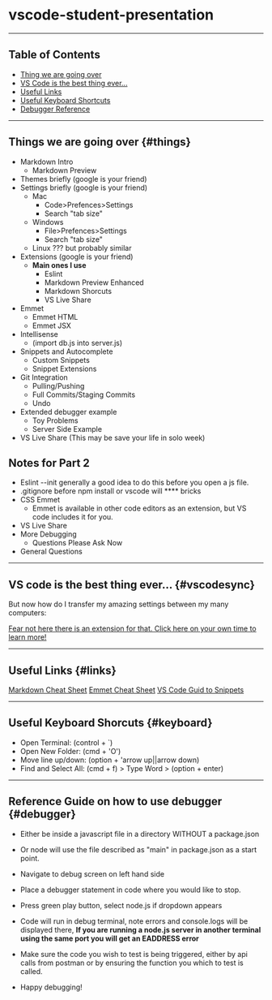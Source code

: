 # vscode-student-presentation
****
## Table of Contents
* [Thing we are going over](#things)
* [VS Code is the best thing ever...](#vscodesync)
* [Useful Links](#links)
* [Useful Keyboard Shortcuts](#keyboard)
* [Debugger Reference](#debugger)
****
## Things we are going over {#things}

* Markdown Intro
  * Markdown Preview
* Themes briefly (google is your friend)
* Settings briefly (google is your friend)
  * Mac
    * Code>Prefences>Settings
    * Search "tab size"
  * Windows
    * File>Prefences>Settings
    * Search "tab size"
  * Linux ??? but probably similar
* Extensions (google is your friend)
  * **Main ones I use**
    * Eslint
    * Markdown Preview Enhanced
    * Markdown Shorcuts
    * VS Live Share
* Emmet
  * Emmet HTML
  * Emmet JSX
* Intellisense 
  * (import db.js into server.js)
* Snippets and Autocomplete
  * Custom Snippets
  * Snippet Extensions
* Git Integration
  * Pulling/Pushing
  * Full Commits/Staging Commits
  * Undo
* Extended debugger example
  * Toy Problems
  * Server Side Example
* VS Live Share (This may be save your life in solo week)

## Notes for Part 2
* Eslint --init generally a good idea to do this before you open a js file.
* .gitignore before npm install or vscode will **** bricks
* CSS Emmet
  * Emmet is available in other code editors as an extension, but VS code includes it for you.
* VS Live Share
* More Debugging 
  * Questions Please Ask Now
* General Questions

****

## VS code is the best thing ever... {#vscodesync}

But now how do I transfer my amazing settings between my many computers:

[Fear not here there is an extension for that. Click here on your own time to learn more!](https://marketplace.visualstudio.com/items?itemName=Shan.code-settings-sync)

****

## Useful Links {#links}

[Markdown Cheat Sheet](https://www.markdownguide.org/cheat-sheet/)
[Emmet Cheat Sheet](https://docs.emmet.io/cheat-sheet/)
[VS Code Guid to Snippets](https://code.visualstudio.com/docs/editor/userdefinedsnippets)

****
## Useful Keyboard Shorcuts {#keyboard}

* Open Terminal: (control + `)
* Open New Folder: (cmd + 'O')
* Move line up/down: (option + 'arrow up||arrow down)
* Find and Select All: (cmd + f) > Type Word > (option + enter)

****

## Reference Guide on how to use debugger {#debugger}

* Either be inside a javascript file in a directory WITHOUT a package.json
* Or node will use the file described as "main" in package.json as a start point.

* Navigate to debug screen on left hand side
* Place a debugger statement in code where you would like to stop.
* Press green play button, select node.js if dropdown appears
* Code will run in debug terminal, note errors and console.logs will be displayed there, **If you are running a node.js server in another terminal using the same port you will get an EADDRESS error**
* Make sure the code you wish to test is being triggered, either by api calls from postman or by ensuring the function you which to test is called. 
* Happy debugging!
